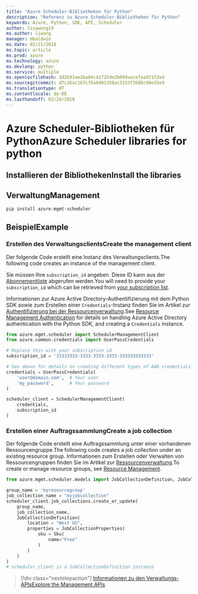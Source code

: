 ```yaml
---
title: "Azure Scheduler-Bibliotheken für Python"
description: "Referenz zu Azure Scheduler-Bibliotheken für Python"
keywords: Azure, Python, SDK, API, Scheduler
author: lisawong19
ms.author: liwong
manager: mbaldwin
ms.date: 02/21/2018
ms.topic: article
ms.prod: azure
ms.technology: azure
ms.devlang: python
ms.service: multiple
ms.openlocfilehash: 3d2691ae1ba84c41f25de2b099aacefaa92152ed
ms.sourcegitcommit: d7c26ac167cf6a6491358ac3153f268bc90e55e9
ms.translationtype: HT
ms.contentlocale: de-DE
ms.lasthandoff: 02/24/2018
---
```

# <a name="azure-scheduler-libraries-for-python"></a><span data-ttu-id="1b0c3-104">Azure Scheduler-Bibliotheken für Python</span><span class="sxs-lookup"><span data-stu-id="1b0c3-104">Azure Scheduler libraries for python</span></span>

## <a name="install-the-libraries"></a><span data-ttu-id="1b0c3-105">Installieren der Bibliotheken</span><span class="sxs-lookup"><span data-stu-id="1b0c3-105">Install the libraries</span></span>

## <a name="management"></a><span data-ttu-id="1b0c3-106">Verwaltung</span><span class="sxs-lookup"><span data-stu-id="1b0c3-106">Management</span></span>

```bash
pip install azure-mgmt-scheduler
```
## <a name="example"></a><span data-ttu-id="1b0c3-107">Beispiel</span><span class="sxs-lookup"><span data-stu-id="1b0c3-107">Example</span></span>

### <a name="create-the-management-client"></a><span data-ttu-id="1b0c3-108">Erstellen des Verwaltungsclients</span><span class="sxs-lookup"><span data-stu-id="1b0c3-108">Create the management client</span></span>

<span data-ttu-id="1b0c3-109">Der folgende Code erstellt eine Instanz des Verwaltungsclients.</span><span class="sxs-lookup"><span data-stu-id="1b0c3-109">The following code creates an instance of the management client.</span></span>

<span data-ttu-id="1b0c3-110">Sie müssen Ihre ``subscription_id`` angeben. Diese ID kann aus der [Abonnementliste](https://manage.windowsazure.com/#Workspaces/AdminTasks/SubscriptionMapping) abgerufen werden.</span><span class="sxs-lookup"><span data-stu-id="1b0c3-110">You will need to provide your ``subscription_id`` which can be retrieved from [your subscription list](https://manage.windowsazure.com/#Workspaces/AdminTasks/SubscriptionMapping).</span></span>

<span data-ttu-id="1b0c3-111">Informationen zur Azure Active Directory-Authentifizierung mit dem Python SDK sowie zum Erstellen einer ``Credentials``-Instanz finden Sie im Artikel zur [Authentifizierung bei der Ressourcenverwaltung](/python/azure/python-sdk-azure-authenticate).</span><span class="sxs-lookup"><span data-stu-id="1b0c3-111">See [Resource Management Authentication](/python/azure/python-sdk-azure-authenticate) for details on handling Azure Active Directory authentication with the Python SDK, and creating a ``Credentials`` instance.</span></span>

```python
from azure.mgmt.scheduler import SchedulerManagementClient
from azure.common.credentials import UserPassCredentials

# Replace this with your subscription id
subscription_id = '33333333-3333-3333-3333-333333333333'

# See above for details on creating different types of AAD credentials
credentials = UserPassCredentials(
    'user@domain.com',  # Your user
    'my_password',      # Your password
)

scheduler_client = SchedulerManagementClient(
    credentials,
    subscription_id
)
```

### <a name="create-a-job-collection"></a><span data-ttu-id="1b0c3-112">Erstellen einer Auftragssammlung</span><span class="sxs-lookup"><span data-stu-id="1b0c3-112">Create a job collection</span></span>

<span data-ttu-id="1b0c3-113">Der folgende Code erstellt eine Auftragssammlung unter einer vorhandenen Ressourcengruppe.</span><span class="sxs-lookup"><span data-stu-id="1b0c3-113">The following code creates a job collection under an existing resource group.</span></span>
<span data-ttu-id="1b0c3-114">Informationen zum Erstellen oder Verwalten von Ressourcengruppen finden Sie im Artikel zur [Ressourcenverwaltung](/python/api/overview/azure/azure.mgmt.resource).</span><span class="sxs-lookup"><span data-stu-id="1b0c3-114">To create or manage resource groups, see [Resource Management](/python/api/overview/azure/azure.mgmt.resource).</span></span>

```python
from azure.mgmt.scheduler.models import JobCollectionDefinition, JobCollectionProperties, Sku

group_name = 'myresourcegroup'
job_collection_name = "myjobcollection"
scheduler_client.job_collections.create_or_update(
    group_name,
    job_collection_name,
    JobCollectionDefinition(
        location = "West US",
        properties = JobCollectionProperties(
            sku = Sku(
                name="Free"
            )
        )
    )
)
# scheduler_client is a JobCollectionDefinition instance
```

> [!div class="nextstepaction"]
> [<span data-ttu-id="1b0c3-115">Informationen zu den Verwaltungs-APIs</span><span class="sxs-lookup"><span data-stu-id="1b0c3-115">Explore the Management APIs</span></span>](/python/api/overview/azure/scheduler/management)